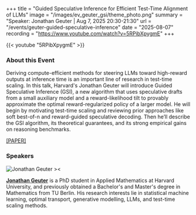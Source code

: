 +++
title = "Guided Speculative Inference for Efficient Test-Time Alignment of LLMs"
image = "/images/ev_geuter_gsi/theme_photo.png"
summary = "Speaker: Jonathan Geuter | Aug 7, 2025 20:30-21:30"
url = "/events/geuter-guided-speculative-inference"
date = "2025-08-07"
recording = "https://www.youtube.com/watch?v=5RPibXpygmE"
+++


{{< youtube "5RPibXpygmE" >}}
<!-- ### Save the Date!
August 7th, 2025 20:30-21:30 -- [Munich🥨NLP Discord Server](https://discord.gg/qEcmhgGu43?event=1392427519025872907). -->



### About this Event

Deriving compute-efficient methods for steering LLMs toward high-reward outputs at inference time is an important line of research in test-time scaling. In this talk, Harvard's Jonathan Geuter will introduce Guided Speculative Inference (GSI), a new algorithm that uses speculative drafts from a small auxiliary model and a reward-likelihood tilt to provably approximate the optimal reward-regularized policy of a larger model. He will begin by motivating test-time scaling and reviewing prior approaches like soft best-of-n and reward-guided speculative decoding. Then he’ll describe the GSI algorithm, its theoretical guarantees, and its strong empirical gains on reasoning benchmarks.

[[PAPER]](https://arxiv.org/abs/2506.04118)


### Speakers

![Jonathan Geuter ><](https://media.licdn.com/dms/image/v2/C5603AQEJVjhuSqDRCg/profile-displayphoto-shrink_200_200/profile-displayphoto-shrink_200_200/0/1611680956620?e=1758153600&v=beta&t=8tzzJzF16weZvsrZ4iJcAgy77WpN_G39xP89uRq8jlI)

[**Jonathan Geuter**](https://www.linkedin.com/in/jonathan-geuter/)  is a PhD student in Applied Mathematics at Harvard University, and previously obtained a Bachelor's and Master's degree in Mathematics from TU Berlin.
His research interests lie in statistical machine learning, optimal transport, generative modelling, LLMs, and test-time scaling methods.
